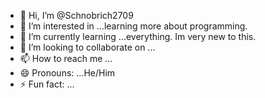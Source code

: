 - 👋 Hi, I’m @Schnobrich2709
- 👀 I’m interested in ...learning more about programming.
- 🌱 I’m currently learning ...everything. Im very new to this.
- 💞️ I’m looking to collaborate on ...
- 📫 How to reach me ...
- 😄 Pronouns: ...He/Him
- ⚡ Fun fact: ...

<!---
Schnobrich2709/Schnobrich2709 is a ✨ special ✨ repository because its `README.md` (this file) appears on your GitHub profile.
You can click the Preview link to take a look at your changes.
--->
